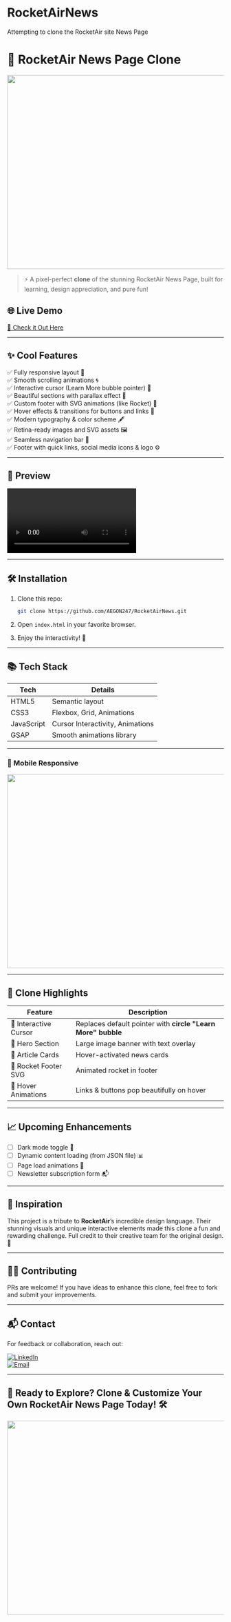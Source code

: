 # RocketAirNews
Attempting to clone the RocketAir site News Page

# 🚀 RocketAir News Page Clone

<img src="https://cdnl.iconscout.com/lottie/premium/thumb/rocket-cruising-animation-download-in-lottie-json-gif-static-svg-file-formats--launch-startup-spaceship-random-rockets-pack-business-animations-4741101.gif" width="600" height="450">

> ⚡️ A pixel-perfect **clone** of the stunning RocketAir News Page, built for learning, design appreciation, and pure fun!

## 🌐 Live Demo
[🚀 Check it Out Here](https://rocket-air-news.vercel.app/)

---

## ✨ Cool Features

✅ Fully responsive layout 📱  
✅ Smooth scrolling animations 🌀  
✅ Interactive cursor (Learn More bubble pointer) 🎯  
✅ Beautiful sections with parallax effect 🌄  
✅ Custom footer with SVG animations (like Rocket) 🚀  
✅ Hover effects & transitions for buttons and links 🎨  
✅ Modern typography & color scheme 🖋️  
✅ Retina-ready images and SVG assets 🖼️  
✅ Seamless navigation bar 🧭  
✅ Footer with quick links, social media icons & logo ⚙️

---

## 📸 Preview

![Page Demo](./Preview.mp4)

---

## 🛠️ Installation

1. Clone this repo:
    ```bash
    git clone https://github.com/AEGON247/RocketAirNews.git
    ```

2. Open `index.html` in your favorite browser.

3. Enjoy the interactivity! 🚀

---

## 📚 Tech Stack

| Tech        | Details                            |
|-------------|------------------------------------|
| HTML5       | Semantic layout                    |
| CSS3        | Flexbox, Grid, Animations          |
| JavaScript  | Cursor Interactivity, Animations   |
| GSAP        | Smooth animations library          |

---

### 📱 Mobile Responsive

<img src="https://assets-v2.lottiefiles.com/a/a4f834e2-1181-11ee-837e-73355d490bd4/8wZ2AGdbAh.gif" width="600" height="450">

---

## 🚀 Clone Highlights

| Feature                  | Description |
|-------------------------|-------------|
| 🧲 Interactive Cursor   | Replaces default pointer with **circle "Learn More" bubble** |
| 🌄 Hero Section        | Large image banner with text overlay |
| 📖 Article Cards       | Hover-activated news cards |
| 🚀 Rocket Footer SVG   | Animated rocket in footer |
| 🎨 Hover Animations    | Links & buttons pop beautifully on hover |

---

## 📈 Upcoming Enhancements

- [ ] Dark mode toggle 🌙
- [ ] Dynamic content loading (from JSON file) 📊
- [ ] Page load animations 💫
- [ ] Newsletter subscription form 📬

---

## 🌟 Inspiration

This project is a tribute to **RocketAir**’s incredible design language. Their stunning visuals and unique interactive elements made this clone a fun and rewarding challenge. Full credit to their creative team for the original design. 👏

---

## 👨‍💻 Contributing

PRs are welcome! If you have ideas to enhance this clone, feel free to fork and submit your improvements.

---

## 📬 Contact

For feedback or collaboration, reach out:

[![LinkedIn](https://img.shields.io/badge/LinkedIn-Connect-blue?logo=linkedin)](https://www.linkedin.com/in/sachin-mehta-785704272/)  
[![Email](https://img.shields.io/badge/Email-Contact%20Me-red?logo=gmail)](mailto:sachinmehta247@gmail.com)

---

## 🚀 Ready to Explore? Clone & Customize Your Own RocketAir News Page Today! 🛠️

<img src="https://media.giphy.com/media/QpVUMRUJGokfqXyfa1/giphy.gif" width="600" height="450">
